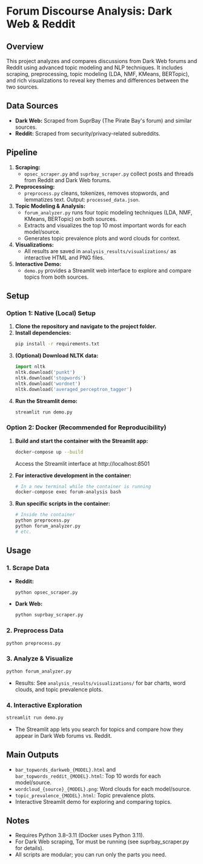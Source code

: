 # Forum Discourse Analysis: Dark Web & Reddit

## Overview
This project analyzes and compares discussions from Dark Web forums and Reddit using advanced topic modeling and NLP techniques. It includes scraping, preprocessing, topic modeling (LDA, NMF, KMeans, BERTopic), and rich visualizations to reveal key themes and differences between the two sources.

## Data Sources
- **Dark Web:** Scraped from SuprBay (The Pirate Bay's forum) and similar sources.
- **Reddit:** Scraped from security/privacy-related subreddits.

## Pipeline
1. **Scraping:**
   - `opsec_scraper.py` and `suprbay_scraper.py` collect posts and threads from Reddit and Dark Web forums.
2. **Preprocessing:**
   - `preprocess.py` cleans, tokenizes, removes stopwords, and lemmatizes text. Output: `processed_data.json`.
3. **Topic Modeling & Analysis:**
   - `forum_analyzer.py` runs four topic modeling techniques (LDA, NMF, KMeans, BERTopic) on both sources.
   - Extracts and visualizes the top 10 most important words for each model/source.
   - Generates topic prevalence plots and word clouds for context.
4. **Visualizations:**
   - All results are saved in `analysis_results/visualizations/` as interactive HTML and PNG files.
5. **Interactive Demo:**
   - `demo.py` provides a Streamlit web interface to explore and compare topics from both sources.

## Setup
### Option 1: Native (Local) Setup
1. **Clone the repository and navigate to the project folder.**
2. **Install dependencies:**
   ```bash
   pip install -r requirements.txt
   ```
3. **(Optional) Download NLTK data:**
   ```python
   import nltk
   nltk.download('punkt')
   nltk.download('stopwords')
   nltk.download('wordnet')
   nltk.download('averaged_perceptron_tagger')
   ```
4. **Run the Streamlit demo:**
   ```bash
   streamlit run demo.py
   ```

### Option 2: Docker (Recommended for Reproducibility)
1. **Build and start the container with the Streamlit app:**
   ```bash
   docker-compose up --build
   ```
   Access the Streamlit interface at http://localhost:8501

2. **For interactive development in the container:**
   ```bash
   # In a new terminal while the container is running
   docker-compose exec forum-analysis bash
   ```

3. **Run specific scripts in the container:**
   ```bash
   # Inside the container
   python preprocess.py
   python forum_analyzer.py
   # etc.
   ```

## Usage
### 1. Scrape Data
- **Reddit:**
  ```bash
  python opsec_scraper.py
  ```
- **Dark Web:**
  ```bash
  python suprbay_scraper.py
  ```

### 2. Preprocess Data
```bash
python preprocess.py
```

### 3. Analyze & Visualize
```bash
python forum_analyzer.py
```
- Results: See `analysis_results/visualizations/` for bar charts, word clouds, and topic prevalence plots.

### 4. Interactive Exploration
```bash
streamlit run demo.py
```
- The Streamlit app lets you search for topics and compare how they appear in Dark Web forums vs. Reddit.

## Main Outputs
- `bar_topwords_darkweb_{MODEL}.html` and `bar_topwords_reddit_{MODEL}.html`: Top 10 words for each model/source.
- `wordcloud_{source}_{MODEL}.png`: Word clouds for each model/source.
- `topic_prevalence_{MODEL}.html`: Topic prevalence plots.
- Interactive Streamlit demo for exploring and comparing topics.

## Notes
- Requires Python 3.8–3.11 (Docker uses Python 3.11).
- For Dark Web scraping, Tor must be running (see suprbay_scraper.py for details).
- All scripts are modular; you can run only the parts you need.